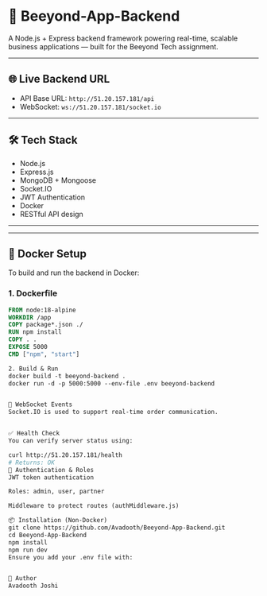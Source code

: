 # 🧠 Beeyond-App-Backend

A Node.js + Express backend framework powering real-time, scalable business applications — built for the Beeyond Tech assignment.

---

## 🌐 Live Backend URL

- API Base URL: `http://51.20.157.181/api`
- WebSocket: `ws://51.20.157.181/socket.io`

---

## 🛠 Tech Stack

- Node.js
- Express.js
- MongoDB + Mongoose
- Socket.IO
- JWT Authentication
- Docker
- RESTful API design

---



---

## 🐳 Docker Setup

To build and run the backend in Docker:

### 1. Dockerfile

```dockerfile
FROM node:18-alpine
WORKDIR /app
COPY package*.json ./
RUN npm install
COPY . .
EXPOSE 5000
CMD ["npm", "start"]

2. Build & Run
docker build -t beeyond-backend .
docker run -d -p 5000:5000 --env-file .env beeyond-backend


📡 WebSocket Events
Socket.IO is used to support real-time order communication.


✅ Health Check
You can verify server status using:

curl http://51.20.157.181/health
# Returns: OK
🔐 Authentication & Roles
JWT token authentication

Roles: admin, user, partner

Middleware to protect routes (authMiddleware.js)

📦 Installation (Non-Docker)
git clone https://github.com/Avadooth/Beeyond-App-Backend.git
cd Beeyond-App-Backend
npm install
npm run dev
Ensure you add your .env file with:


🙋 Author
Avadooth Joshi